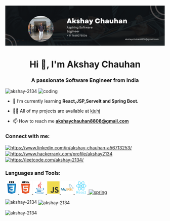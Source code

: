 ![logo](https://github.com/Akshay-2134/Akshay-2134/blob/main/Background.png)
<h1 align="center">Hi 👋, I'm Akshay Chauhan</h1>
<h3 align="center">A passionate Software Engineer from India</h3>

<img align="right" alt="coding" width="400" src="https://user-images.githubusercontent.com/55389276/140866485-8fb1c876-9a8f-4d6a-98dc-08c4981eaf70.gif">
<p align="left"> <img src="https://komarev.com/ghpvc/?username=akshay-2134&label=Profile%20views&color=0e75b6&style=flat" alt="akshay-2134" /> </p>

- 🌱 I’m currently learning **React,JSP,Servelt and Spring Boot.**

- 👨‍💻 All of my projects are available at [kjuhj](kjuhj)

- 📫 How to reach me **akshaychauhan8808@gmail.com**

<h3 align="left">Connect with me:</h3>
<p align="left">
<a href="https://www.linkedin.com/in/akshay-chauhan-a56713253/" target="blank"><img align="center" src="https://raw.githubusercontent.com/rahuldkjain/github-profile-readme-generator/master/src/images/icons/Social/linked-in-alt.svg" alt="https://www.linkedin.com/in/akshay-chauhan-a56713253/" height="30" width="40" /></a>
<a href="https://www.hackerrank.com/https://www.hackerrank.com/profile/akshay2134" target="blank"><img align="center" src="https://raw.githubusercontent.com/rahuldkjain/github-profile-readme-generator/master/src/images/icons/Social/hackerrank.svg" alt="https://www.hackerrank.com/profile/akshay2134" height="30" width="40" /></a>
<a href="https://www.leetcode.com/https://leetcode.com/akshay-2134/" target="blank"><img align="center" src="https://raw.githubusercontent.com/rahuldkjain/github-profile-readme-generator/master/src/images/icons/Social/leet-code.svg" alt="https://leetcode.com/akshay-2134/" height="30" width="40" /></a>
</p>

<h3 align="left">Languages and Tools:</h3>
<p align="left"> <a href="https://www.w3schools.com/css/" target="_blank" rel="noreferrer"> <img src="https://raw.githubusercontent.com/devicons/devicon/master/icons/css3/css3-original-wordmark.svg" alt="css3" width="40" height="40"/> </a> <a href="https://www.w3.org/html/" target="_blank" rel="noreferrer"> <img src="https://raw.githubusercontent.com/devicons/devicon/master/icons/html5/html5-original-wordmark.svg" alt="html5" width="40" height="40"/> </a> <a href="https://www.java.com" target="_blank" rel="noreferrer"> <img src="https://raw.githubusercontent.com/devicons/devicon/master/icons/java/java-original.svg" alt="java" width="40" height="40"/> </a> <a href="https://developer.mozilla.org/en-US/docs/Web/JavaScript" target="_blank" rel="noreferrer"> <img src="https://raw.githubusercontent.com/devicons/devicon/master/icons/javascript/javascript-original.svg" alt="javascript" width="40" height="40"/> </a> <a href="https://www.mysql.com/" target="_blank" rel="noreferrer"> <img src="https://raw.githubusercontent.com/devicons/devicon/master/icons/mysql/mysql-original-wordmark.svg" alt="mysql" width="40" height="40"/> </a> <a href="https://reactjs.org/" target="_blank" rel="noreferrer"> <img src="https://raw.githubusercontent.com/devicons/devicon/master/icons/react/react-original-wordmark.svg" alt="react" width="40" height="40"/> </a> <a href="https://spring.io/" target="_blank" rel="noreferrer"> <img src="https://www.vectorlogo.zone/logos/springio/springio-icon.svg" alt="spring" width="40" height="40"/> </a> </p>

<p><img align="left" src="https://github-readme-stats.vercel.app/api/top-langs?username=akshay-2134&show_icons=true&locale=en&layout=compact" alt="akshay-2134" /></p>

<p>&nbsp;<img align="center" src="https://github-readme-stats.vercel.app/api?username=akshay-2134&show_icons=true&locale=en" alt="akshay-2134" /></p>

<p><img align="center" src="https://github-readme-streak-stats.herokuapp.com/?user=akshay-2134&" alt="akshay-2134" /></p>

